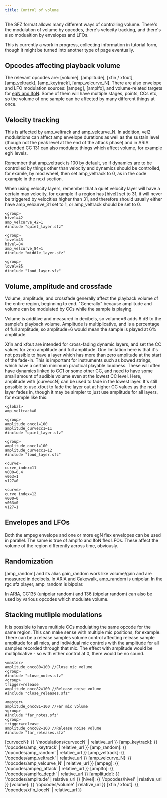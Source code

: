 ```yaml
---
title: Control of volume
---
```

The SFZ format allows many different ways of controlling volume. There's the
modulation of volume by opcodes, there's velocity tracking, and there's also
modualtion by envelopes and LFOs.

This is currently a work in progress, collecting information in tutorial form,
though it might be turned into another type of page eventually.

## Opcodes affecting playback volume

The relevant opcodes are: [volume], [amplitude], [xfin / xfout], [amp_veltrack],
[amp_keytrack], [amp_velcurve_N].
There are also envelope and LFO modulation sources: [ampeg], [amplfo], and
volume-related targets for [egN and lfoN]. Some of them will have multiple stages,
points, CCs etc, so the volume of one sample can be affected by many different things
at once.

## Velocity tracking

This is affected by amp_veltrack and amp_velcurve_N. In addition, vel2 modulations
can affect amp envelope durations as well as the sustain level (though not the
peak level at the end of the attack phase) and in ARIA extended CC 131 can also
modulate things which affect volume, for example egN levels.

Remember that amp_veltrack is 100 by default, so if dynamics are to be controlled
by things other than velocity and dynamics should be controlled, for examle, by
mod wheel, then set amp_veltrack to 0, as in the code example in the next section.

When using velocity layers, remember that a quiet velocity layer will have a certain
max velocity, for example if a region has [hivel] set to 31, it
will never be triggered by velocities higher than 31, and therefore should usually
either have amp_velcurve_31 set to 1, or amp_veltrack should be set to 0.

```
<group>
hivel=42
amp_velcurve_42=1
#include "quiet_layer.sfz"

<group>
lovel=43
hivel=84
amp_velcurve_84=1
#include "middle_layer.sfz"

<group>
lovel=85
#include "loud_layer.sfz"
```

## Volume, amplitude and crossfade

Volume, amplitude, and crossfade generally affect the playback volume of the entire
region, beginning to end. "Generally" because amplitude and volume can be modulated
by CCs while the sample is playing.

Volume is additive and measured in decibels, so volume=6 adds 6 dB to the sample's
playback volume. Amplitude is multiplicative, and is a percentage of full amplitude,
so amplitude=6 would mean the sample is played at 6% amplitude.

Xfin and xfout are intended for cross-fading dynamic layers, and set the CC values for
zero amplitude and full amplitude. One limitation here is that it's not possible to
have a layer which has more than zero amplitude at the start of the fade-in. This is
important for instruments such as bowed strings, which have a certain minimum practical
playable loudness. These will often have dynamics linked to CC1 or some other CC, and
need to have some small amount of audible volume even at the lowest CC level. Here,
amplitude with [curveccN] can be used to fade in the lowest layer.
It's still possible to use xfout to fade the layer out at higher CC values as
the next layer fades in, though it may be simpler to just use amplitude for all layers,
for example like this:

```
<global>
amp_veltrack=0

<group>
amplitude_oncc1=100
amplitude_curvecc1=11
#include "quiet_layer.sfz"

<group>
amplitude_oncc1=100
amplitude_curvecc1=12
#include "loud_layer.sfz"

<curve>
curve_index=11
v000=0.4
v063=1
v127=0

<curve>
curve_index=12
v000=0
v063=0
v127=1
```

## Envelopes and LFOs

Both the ampeg envelope and one or more egN flex envelopes can be used in parallel.
The same is true of amplfo and lfoN flex LFOs. These affect the volume of the
region differently across time, obviously.

## Randomization

[amp_random] and its alias gain_random work like volume/gain
and are measured in decibels. In ARIA and Cakewalk, amp_random is unipolar.
In the rgc sfz player, amp_random is bipolar.

In ARIA, CC135 (unipolar random) and 136 (bipolar random) can also be used by
various opcodes which modulate volume.

## Stacking mutliple modulations

It is possible to have multiple CCs modulating the same opcode for the same region.
This can make sense with multiple mic positions, for example. There can be a release
samples volume control affecting release sample amplitude for all mics, and individual
mic controls with the amplitude for all samples recorded through that mic. The effect
with amplitude would be multiplicative - so with either control at 0, there would be
no sound.

```
<master>
amplitude_oncc80=100 //Close mic volume
<group>
#include "close_notes.sfz"
<group>
trigger=release
amplitude_oncc82=100 //Release noise volume
#include "close_releases.sfz"

<master>
amplitude_oncc81=100 //Far mic volume
<group>
#include "far_notes.sfz"
<group>
trigger=release
amplitude_oncc82=100 //Release noise volume
#include "far_releases.sfz"
```


[egN and lfoN]:   sfz2_modulations
[curveccN]:       {{ '/modulations/curveccN' | relative_url }}
[amp_keytrack]:   {{ '/opcodes/amp_keytrack' | relative_url }}
[amp_random]:     {{ '/opcodes/amp_random' | relative_url }}
[amp_veltrack]:   {{ '/opcodes/amp_veltrack' | relative_url }}
[amp_velcurve_N]: {{ '/opcodes/amp_velcurve_N' | relative_url }}
[ampeg]:          {{ '/opcodes/ampeg_attack' | relative_url }}
[amplfo]:         {{ '/opcodes/amplfo_depth' | relative_url }}
[amplitude]:      {{ '/opcodes/amplitude' | relative_url }}
[hivel]:          {{ '/opcodes/hivel' | relative_url }}
[volume]:         {{ '/opcodes/volume' | relative_url }}
[xfin / xfout]:   {{ '/opcodes/xfin_loccN' | relative_url }}
